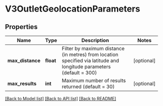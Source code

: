 # V3OutletGeolocationParameters

## Properties
Name | Type | Description | Notes
------------ | ------------- | ------------- | -------------
**max_distance** | **float** | Filter by maximum distance (in metres) from location specified via latitude and longitude parameters (default &#x3D; 300) | [optional] 
**max_results** | **int** | Maximum number of results returned (default &#x3D; 30) | [optional] 

[[Back to Model list]](../README.md#documentation-for-models) [[Back to API list]](../README.md#documentation-for-api-endpoints) [[Back to README]](../README.md)


